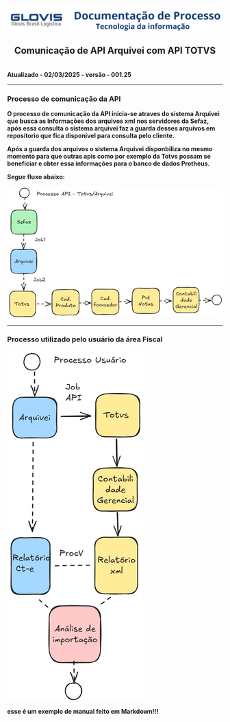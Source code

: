 <img src= api\imagens\cabecalho.png>

## <b><center> Comunicação de API Arquivei com API TOTVS
  &ensp;&ensp;&ensp;&ensp;&ensp;&ensp;&ensp;&ensp;&ensp;&ensp;&ensp;&ensp;&ensp;&ensp;&ensp;&ensp;&ensp;&ensp;&ensp;&ensp;&ensp;  &ensp;&ensp;&ensp;&ensp;&ensp;&ensp;&ensp;&ensp;&ensp;&ensp;&ensp;&ensp;&ensp;&ensp;&ensp;&ensp;&ensp;&ensp;&ensp;&ensp;&ensp;  &ensp;&ensp;&ensp;&ensp;&ensp;&ensp;&ensp;&ensp;&ensp;&ensp;&ensp;&ensp;&ensp;&ensp;&ensp;&ensp;&ensp;&ensp;&ensp;&ensp;&ensp;Atualizado - 02/03/2025 - versão - 001.25
___
### <b>Processo de comunicação da API

O processo de comunicação da API inicia-se atraves do sistema Arquivei que busca as Informações dos arquivos xml nos servidores da
Sefaz, após essa consulta o sistema arquivei faz a guarda desses arquivos em reposítorio que fica disponível para consulta pelo cliente.<br>

Após a guarda dos arquivos o sistema Arquivei disponbiliza no mesmo momento para que outras apis como por exemplo da Totvs possam se beneficiar e obter essa informações para o banco de dados Protheus.

Segue fluxo abaixo:

<img src= api\imagens\img2.jpg>





---
### <b>Processo utilizado pelo usuário da área Fiscal

<img src= api\imagens\img1.jpg>

esse é um exemplo de manual feito em Markdown!!!
